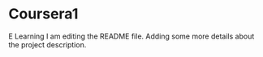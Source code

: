 # Coursera1
E Learning
I am editing the README file. Adding some more details about the project description.
